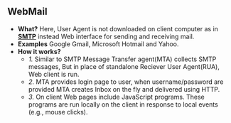 ## WebMail
- **What?** Here, User Agent is not downloaded on client computer as in **[SMTP](/Networking/OSI-Layers/Layer5/Protocols/Email/SMTP_Simple_Mail_Transfer_Protocol)** instead Web interface for sending and receiving mail.
- **Examples** Google Gmail, Microsoft Hotmail and Yahoo.
- **How it works?**
  - *1.* Similar to SMTP Message Transfer agent(MTA) collects SMTP messages, But in place of standalone Reciever User Agent(RUA), Web client is run.
  - *2.* MTA provides login page to user, when username/password are provided MTA creates Inbox on the fly and delivered using HTTP.
  - *3.* On client Web pages include JavaScript programs. These programs are run locally on the client in response to local events (e.g., mouse clicks).
